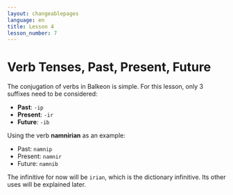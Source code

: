 ```yaml
---
layout: changeablepages
language: en
title: Lesson 4
lesson_number: 7
---
```


# Verb Tenses, Past, Present, Future

The conjugation of verbs in Balkeon is simple. For this lesson, only 3 suffixes need to be considered:

- **Past**: `-ip`
- **Present**: `-ir`
- **Future**: `-ib`

Using the verb **namnirian** as an example:

- Past: `namnip`
- Present: `namnir`
- Future: `namnib`

The infinitive for now will be `irian`, which is the dictionary infinitive. Its other uses will be explained later.
